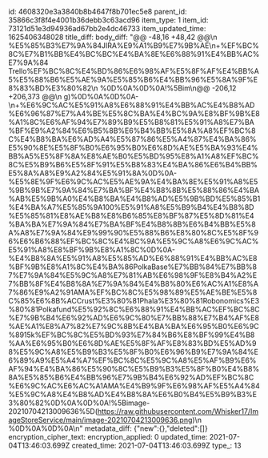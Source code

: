 id: 4608320e3a3840b8b4647f8b701ec5e8
parent_id: 35866c3f8f4e4001b36debb3c63acd96
item_type: 1
item_id: 73121d51e3d94936ad67bb2e4dc46733
item_updated_time: 1625406348028
title_diff: 
body_diff: "@@ -48,16 +48,42 @@\\n %E5%85%B3%E7%9A%84JIRA%E9%A1%B9%E7%9B%AE\\n+%EF%BC%8C%E7%B1%BB%E4%BC%BC%E4%BA%8E%E6%88%91%E4%BB%AC%E7%9A%84 Trello%EF%BC%8C%E4%BD%86%E6%98%AF%E5%8F%AF%E4%BB%A5%E5%88%B6%E5%AE%9A%E5%85%B6%E4%BB%96%E5%8A%9F%E8%83%BD%E3%80%82\\n %0D%0A%0D%0A!%5Bim\\n@@ -206,12 +206,373 @@\\n g)%0D%0A%0D%0A- \\n+%E6%9C%AC%E5%91%A8%E6%88%91%E4%BB%AC%E4%B8%AD%E6%96%87%E7%A4%BE%E5%8C%BA%E4%BC%9A%E8%BF%9B%E8%A1%8C%E6%AF%94%E7%89%B9%E5%B8%81%E5%91%A8%E7%BA%BF%E9%A2%84%E6%B5%8B%E6%B4%BB%E5%8A%A8%EF%BC%8C%E4%B8%BA%E6%AD%A4%E5%87%86%E5%A4%87%E4%BA%86%E5%90%8E%E5%8F%B0%E6%95%B0%E6%8D%AE%E5%BA%93%E4%BB%A5%E5%8F%8A%E8%AE%B0%E5%BD%95%E8%A1%A8%EF%BC%8C%E5%B9%B6%E5%8F%91%E5%B8%83%E4%BA%86%E6%B4%BB%E5%8A%A8%E9%A2%84%E5%91%8A%0D%0A- %E5%8E%9F%E6%9C%AC%E5%AE%9A%E4%BA%8E%E5%91%A8%E5%9B%9B%E7%9A%84%E7%BA%BF%E4%B8%8B%E5%88%86%E4%BA%AB%E5%9B%A0%E4%B8%BA%E4%B8%AD%E5%9B%BD%E5%85%B1%E4%BA%A7%E5%85%9A100%E5%91%A8%E5%B9%B4%E4%B8%8D%E5%85%81%E8%AE%B8%E8%B6%85%E8%BF%87%E5%8D%81%E4%BA%BA%E7%9A%84%E7%BA%BF%E4%B8%8B%E6%B4%BB%E5%8A%A8%E7%9A%84%E9%99%90%E5%88%B6%E8%80%8C%E5%8F%96%E6%B6%88%EF%BC%8C%E4%BC%9A%E5%9C%A8%E6%9C%AC%E5%91%A8%E8%BF%9B%E8%A1%8C%0D%0A- %E4%B8%8A%E5%91%A8%E5%85%AD%E6%88%91%E4%BB%AC%E8%BF%9B%E8%A1%8C%E4%BA%86PolkaBase%E7%BB%84%E7%BB%87%E7%9A%84%E5%9C%A8%E7%81%AB%E6%98%9F%E8%B4%A2%E7%BB%8F%E4%B8%8A%E7%9A%84%E4%B8%80%E6%AC%A1%E8%A7%86%E9%A2%91AMA%EF%BC%8C%E5%98%89%E5%AE%BE%E5%8C%85%E6%8B%ACCrust%E3%80%81Phala%E3%80%81Robonomics%E3%80%81Polkafund%E5%92%8C%E6%88%91%E4%BB%AC%EF%BC%8C%E7%9B%B4%E6%92%AD%E6%9C%80%E7%BB%88%E7%B4%AF%E8%AE%A1%E8%A7%82%E7%9C%8B%E4%BA%BA%E6%95%B0%E6%9C%8915k%EF%BC%8C%E5%BD%93%E7%84%B6%E8%BF%99%E4%B8%AA%E6%95%B0%E6%8D%AE%E5%8F%AF%E8%83%BD%E5%AD%98%E5%9C%A8%E5%B9%B3%E5%8F%B0%E6%96%B9%E7%9A%84%E6%89%A9%E5%A4%A7%EF%BC%8C%E5%9C%A8%E5%AF%B9%E6%AF%94%E4%BA%86%E5%90%8C%E5%B9%B3%E5%8F%B0%E4%B8%8A%E5%85%B6%E4%BB%96%E7%9B%B4%E6%92%AD%EF%BC%8C%E6%9C%AC%E6%AC%A1AMA%E4%B9%9F%E6%98%AF%E5%A4%84%E5%9C%A8%E4%B8%AD%E4%B8%8A%E6%B0%B4%E5%B9%B3%E3%80%82%0D%0A%0D%0A!%5Bimage-20210704213009636%5D(https://raw.githubusercontent.com/Whisker17/ImageStoreService/main/image-20210704213009636.png)\\n %0D%0A%0D%0A\\n"
metadata_diff: {"new":{},"deleted":[]}
encryption_cipher_text: 
encryption_applied: 0
updated_time: 2021-07-04T13:46:03.699Z
created_time: 2021-07-04T13:46:03.699Z
type_: 13